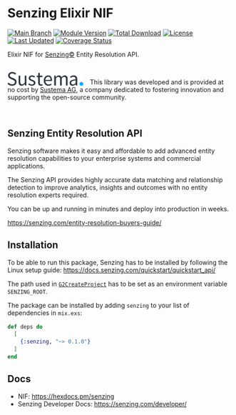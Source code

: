 # Senzing Elixir NIF

[![Main Branch](https://github.com/sustema-ag/senzing-elixir/actions/workflows/branch_main.yml/badge.svg?branch=main)](https://github.com/sustema-ag/senzing-elixir/actions/workflows/branch_main.yml)
[![Module Version](https://img.shields.io/hexpm/v/senzing.svg)](https://hex.pm/packages/senzing)
[![Total Download](https://img.shields.io/hexpm/dt/senzing.svg)](https://hex.pm/packages/senzing)
[![License](https://img.shields.io/hexpm/l/senzing.svg)](https://github.com/sustema-ag/senzing-elixir/blob/main/LICENSE)
[![Last Updated](https://img.shields.io/github/last-commit/sustema-ag/senzing-elixir.svg)](https://github.com/sustema-ag/senzing-elixir/commits/master)
[![Coverage Status](https://coveralls.io/repos/github/sustema-ag/senzing-elixir/badge.svg?branch=main)](https://coveralls.io/github/sustema-ag/senzing-elixir?branch=main)

<!-- MDOC -->

Elixir NIF for [Senzing©](https://senzing.com/) Entity Resolution API.

<br clear="left"/>

<picture style="margin-right: 15px; float: left;">
  <source
    media="(prefers-color-scheme: dark)"
    srcset="assets/logo-full-dark.svg"
    width="170px"
    align="left"
  />
  <source
    media="(prefers-color-scheme: light)"
    srcset="assets/logo-full-light.svg"
    width="170px"
    align="left"
  />
  <img
    src="assets/logo-full-light.svg"
    alt="Sustema Logo"
    width="170px"
    align="left"
  />
</picture>

This library was developed and is provided at no cost by
[Sustema AG](https://sustema.io), a company dedicated to fostering innovation
and supporting the open-source community.

<br clear="left"/>

## Senzing Entity Resolution API

Senzing software makes it easy and affordable to add advanced entity resolution
capabilities to your enterprise systems and commercial applications.

The Senzing API provides highly accurate data matching and relationship
detection to improve analytics, insights and outcomes with no entity resolution
experts required.

You can be up and running in minutes and deploy into production in weeks.

<https://senzing.com/entity-resolution-buyers-guide/>

## Installation

To be able to run this package, Senzing has to be installed by following the
Linux setup guide: <https://docs.senzing.com/quickstart/quickstart_api/>

The path used in
[`G2CreateProject`](https://docs.senzing.com/quickstart/quickstart_api/#create-a-senzing-project)
has to be set as an environment variable `SENZING_ROOT`.

The package can be installed by adding `senzing` to your list of dependencies
in `mix.exs`:

```elixir
def deps do
  [
    {:senzing, "~> 0.1.0"}
  ]
end
```

## Docs

* NIF: <https://hexdocs.pm/senzing>
* Senzing Developer Docs: <https://senzing.com/developer/>
